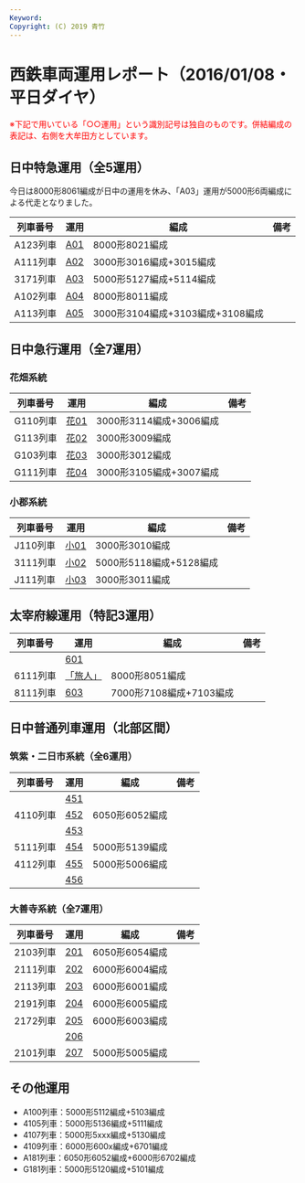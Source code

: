 ```yaml
---
Keyword: 
Copyright: (C) 2019 青竹
---
```


# 西鉄車両運用レポート（2016/01/08・平日ダイヤ）

<span style="color:#FF0000;">※下記で用いている「○○運用」という識別記号は独自のものです。併結編成の表記は、右側を大牟田方としています。</span>

## 日中特急運用（全5運用）

今日は8000形8061編成が日中の運用を休み、「A03」運用が5000形6両編成による代走となりました。

| 列車番号 | 運用 | 編成 | 備考 |
| --- | --- | --- | --- |
| A123列車 | [A01](https://aotake91.net/railway/nishitetsu/dia/20150928/unyoulist-weekday.htm#WA01) | 8000形8021編成 |  |
| A111列車 | [A02](https://aotake91.net/railway/nishitetsu/dia/20150928/unyoulist-weekday.htm#WA02) | 3000形3016編成+3015編成 |  |
| 3171列車 | [A03](https://aotake91.net/railway/nishitetsu/dia/20150928/unyoulist-weekday.htm#WA03) | 5000形5127編成+5114編成 |  |
| A102列車 | [A04](https://aotake91.net/railway/nishitetsu/dia/20150928/unyoulist-weekday.htm#WA04) | 8000形8011編成 |  |
| A113列車 | [A05](https://aotake91.net/railway/nishitetsu/dia/20150928/unyoulist-weekday.htm#WA05) | 3000形3104編成+3103編成+3108編成 |  |

## 日中急行運用（全7運用）

### 花畑系統

| 列車番号 | 運用 | 編成 | 備考 |
| --- | --- | --- | --- |
| G110列車 | [花01](https://aotake91.net/railway/nishitetsu/dia/20150928/unyoulist-weekday.htm#WG01) | 3000形3114編成+3006編成 |  |
| G113列車 | [花02](https://aotake91.net/railway/nishitetsu/dia/20150928/unyoulist-weekday.htm#WG02) | 3000形3009編成 |  |
| G103列車 | [花03](https://aotake91.net/railway/nishitetsu/dia/20150928/unyoulist-weekday.htm#WG03) | 3000形3012編成 |  |
| G111列車 | [花04](https://aotake91.net/railway/nishitetsu/dia/20150928/unyoulist-weekday.htm#WG04) | 3000形3105編成+3007編成 |  |

### 小郡系統

| 列車番号 | 運用 | 編成 | 備考 |
| --- | --- | --- | --- |
| J110列車 | [小01](https://aotake91.net/railway/nishitetsu/dia/20150928/unyoulist-weekday.htm#WJ01) | 3000形3010編成 |  |
| 3111列車 | [小02](https://aotake91.net/railway/nishitetsu/dia/20150928/unyoulist-weekday.htm#WJ02) | 5000形5118編成+5128編成 |  |
| J111列車 | [小03](https://aotake91.net/railway/nishitetsu/dia/20150928/unyoulist-weekday.htm#WJ03) | 3000形3011編成 |  |

## 太宰府線運用（特記3運用）

| 列車番号 | 運用 | 編成 | 備考 |
| --- | --- | --- | --- |
|  | [601](https://aotake91.net/railway/nishitetsu/dia/20150928/unyoulist-weekday.htm#W601) |  |  |
| 6111列車 | [「旅人」](https://aotake91.net/railway/nishitetsu/dia/20150928/unyoulist-weekday.htm#W602) | 8000形8051編成 |  |
| 8111列車 | [603](https://aotake91.net/railway/nishitetsu/dia/20150928/unyoulist-weekday.htm#W603) | 7000形7108編成+7103編成 |  |

## 日中普通列車運用（北部区間）

### 筑紫・二日市系統（全6運用）

| 列車番号 | 運用 | 編成 | 備考 |
| --- | --- | --- | --- |
|  | [451](https://aotake91.net/railway/nishitetsu/dia/20150928/unyoulist-weekday.htm#W451) |  |  |
| 4110列車 | [452](https://aotake91.net/railway/nishitetsu/dia/20150928/unyoulist-weekday.htm#W452) | 6050形6052編成 |  |
|  | [453](https://aotake91.net/railway/nishitetsu/dia/20150928/unyoulist-weekday.htm#W453) |  |  |
| 5111列車 | [454](https://aotake91.net/railway/nishitetsu/dia/20150928/unyoulist-weekday.htm#W454) | 5000形5139編成 |  |
| 4112列車 | [455](https://aotake91.net/railway/nishitetsu/dia/20150928/unyoulist-weekday.htm#W455) | 5000形5006編成 |  |
|  | [456](https://aotake91.net/railway/nishitetsu/dia/20150928/unyoulist-weekday.htm#W456) |  |  |

### 大善寺系統（全7運用）

| 列車番号 | 運用 | 編成 | 備考 |
| --- | --- | --- | --- |
| 2103列車 | [201](https://aotake91.net/railway/nishitetsu/dia/20150928/unyoulist-weekday.htm#W201) | 6050形6054編成 |  |
| 2111列車 | [202](https://aotake91.net/railway/nishitetsu/dia/20150928/unyoulist-weekday.htm#W202) | 6000形6004編成 |  |
| 2113列車 | [203](https://aotake91.net/railway/nishitetsu/dia/20150928/unyoulist-weekday.htm#W203) | 6000形6001編成 |  |
| 2191列車 | [204](https://aotake91.net/railway/nishitetsu/dia/20150928/unyoulist-weekday.htm#W204) | 6000形6005編成 |  |
| 2172列車 | [205](https://aotake91.net/railway/nishitetsu/dia/20150928/unyoulist-weekday.htm#W205) | 6000形6003編成 |  |
|  | [206](https://aotake91.net/railway/nishitetsu/dia/20150928/unyoulist-weekday.htm#W206) |  |  |
| 2101列車 | [207](https://aotake91.net/railway/nishitetsu/dia/20150928/unyoulist-weekday.htm#W207) | 5000形5005編成 |  |

## その他運用

* A100列車：5000形5112編成+5103編成
* 4105列車：5000形5136編成+5111編成
* 4107列車：5000形5xxx編成+5130編成
* 4109列車：6000形600x編成+6701編成
* A181列車：6050形6052編成+6000形6702編成
* G181列車：5000形5120編成+5101編成

